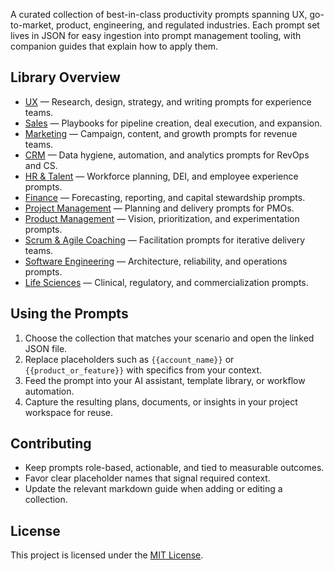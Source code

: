 A curated collection of best-in-class productivity prompts spanning UX, go-to-market, product, engineering, and regulated industries. Each prompt set lives in JSON for easy ingestion into prompt management tooling, with companion guides that explain how to apply them.

## Library Overview
- [UX](docs/UX.md) — Research, design, strategy, and writing prompts for experience teams.
- [Sales](docs/Sales.md) — Playbooks for pipeline creation, deal execution, and expansion.
- [Marketing](docs/Marketing.md) — Campaign, content, and growth prompts for revenue teams.
- [CRM](docs/CRM.md) — Data hygiene, automation, and analytics prompts for RevOps and CS.
- [HR & Talent](docs/HR.md) — Workforce planning, DEI, and employee experience prompts.
- [Finance](docs/Finance.md) — Forecasting, reporting, and capital stewardship prompts.
- [Project Management](docs/ProjectManagement.md) — Planning and delivery prompts for PMOs.
- [Product Management](docs/ProductManagement.md) — Vision, prioritization, and experimentation prompts.
- [Scrum & Agile Coaching](docs/Scrum.md) — Facilitation prompts for iterative delivery teams.
- [Software Engineering](docs/SoftwareEngineering.md) — Architecture, reliability, and operations prompts.
- [Life Sciences](docs/LifeSciences.md) — Clinical, regulatory, and commercialization prompts.

## Using the Prompts
1. Choose the collection that matches your scenario and open the linked JSON file.
2. Replace placeholders such as `{{account_name}}` or `{{product_or_feature}}` with specifics from your context.
3. Feed the prompt into your AI assistant, template library, or workflow automation.
4. Capture the resulting plans, documents, or insights in your project workspace for reuse.

## Contributing
- Keep prompts role-based, actionable, and tied to measurable outcomes.
- Favor clear placeholder names that signal required context.
- Update the relevant markdown guide when adding or editing a collection.

## License
This project is licensed under the [MIT License](LICENSE).
